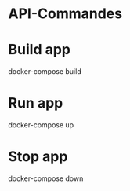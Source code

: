 # API-Commandes

# Build app
docker-compose build

# Run app
docker-compose up

# Stop app
docker-compose down